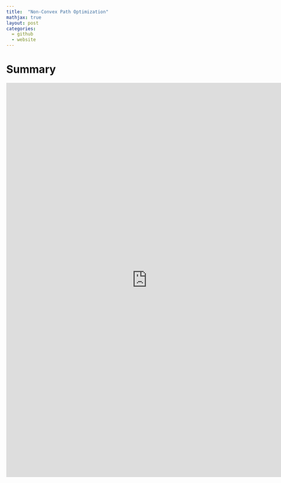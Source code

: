 ```yaml
---
title:  "Non-Convex Path Optimization"
mathjax: true
layout: post
categories: 
  = github
  - website
---
```



# Summary

<embed src="https://kodendaal.github.io/assets/project_eng_opti.pdf" type="application/pdf" width="750" height="1050" />
